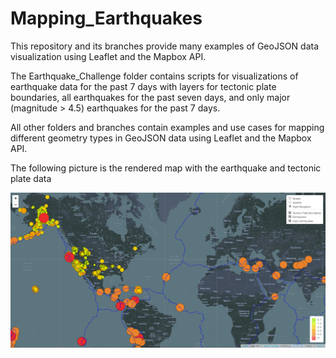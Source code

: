 # Mapping_Earthquakes

This repository and its branches provide many examples of GeoJSON data visualization using Leaflet and the Mapbox API.  

The Earthquake_Challenge folder contains scripts for visualizations of earthquake data for the past 7 days with layers for tectonic plate boundaries, all earthquakes for the past seven days, and only major (magnitude > 4.5) earthquakes for the past 7 days.

All other folders and branches contain examples and use cases for mapping different geometry types in GeoJSON data using Leaflet and the Mapbox API.

The following picture is the rendered map with the earthquake and tectonic plate data 

![](earthquakes.png)